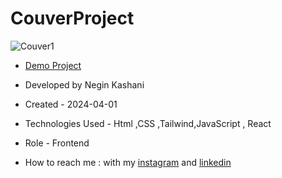 # CouverProject
![Couver1](https://github.com/NeginKashani/CouverProject/assets/109550062/2ac0f018-16de-401a-a940-6a10f52351f1)



- [Demo Project](https://couver-project.vercel.app/)

- Developed by Negin Kashani

- Created - 2024-04-01

- Technologies Used - Html ,CSS ,Tailwind,JavaScript , React
- Role - Frontend

- How to reach me : with my [instagram](https://instagram.com/negin_kashweb?igshid=NTc4MTIwNjQ2YQ==
) and [linkedin](https://www.linkedin.com/in/negin-kashani-567840b8)
